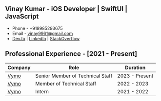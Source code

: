 ## Vinay Kumar - iOS Developer | SwiftUI | JavaScript

* Phone - +919985293675
* Email - vinay9961@gmail.com
* [Dev.to](https://dev.to/vinaykumar0339/) | [LinkedIn](https://www.linkedin.com/in/vinay-kumar-0339/) | [StackOverflow](https://stackoverflow.com/users/20378132/vinay-kumar?tab=profile)


## Professional Experience - [2021 - Present]
| Company    | Role    | Duration    |
|-------------|-------------|-------------|
| [Vymo](https://vymo.com/)  | Senior Member of Technical Staff | 2023 - Present |
| [Vymo](https://vymo.com/)  | Member of Technical Staff | 2022 - 2023 |
| [Vymo](https://vymo.com/)  | Intern | 2021 - 2022 |

<!--
**vinaykumar0339/vinaykumar0339** is a ✨ _special_ ✨ repository because its `README.md` (this file) appears on your GitHub profile.

Here are some ideas to get you started:

- 🔭 I’m currently working on ...
- 🌱 I’m currently learning ...
- 👯 I’m looking to collaborate on ...
- 🤔 I’m looking for help with ...
- 💬 Ask me about ...
- 📫 How to reach me: ...
- 😄 Pronouns: ...
- ⚡ Fun fact: ...
-->
